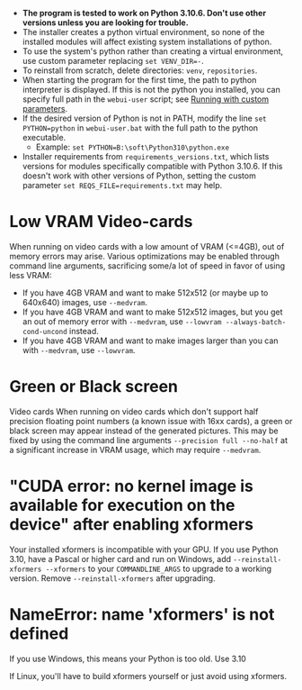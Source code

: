 - **The program is tested to work on Python 3.10.6. Don't use other versions unless you are looking for trouble.**
- The installer creates a python virtual environment, so none of the installed modules will affect existing system installations of python.
- To use the system's python rather than creating a virtual environment, use custom parameter replacing `set VENV_DIR=-`.
- To reinstall from scratch, delete directories: `venv`, `repositories`.
- When starting the program for the first time, the path to python interpreter is displayed. If this is not the python you installed, you can specify full path in the `webui-user` script; see [Running with custom parameters](Run-with-Custom-Parameters).
- If the desired version of Python is not in PATH, modify the line `set PYTHON=python` in `webui-user.bat` with the full path to the python executable.
    - Example: `set PYTHON=B:\soft\Python310\python.exe`
- Installer requirements from `requirements_versions.txt`, which lists versions for modules specifically compatible with Python 3.10.6. If this doesn't work with other versions of Python, setting the custom parameter `set REQS_FILE=requirements.txt` may help.

# Low VRAM Video-cards
When running on video cards with a low amount of VRAM (<=4GB), out of memory errors may arise.
Various optimizations may be enabled through command line arguments, sacrificing some/a lot of speed in favor of using less VRAM:
- If you have 4GB VRAM and want to make 512x512 (or maybe up to 640x640) images, use `--medvram`.
- If you have 4GB VRAM and want to make 512x512 images, but you get an out of memory error with `--medvram`, use `--lowvram --always-batch-cond-uncond` instead.
- If you have 4GB VRAM and want to make images larger than you can with `--medvram`, use  `--lowvram`.

# Green or Black screen
Video cards
When running on video cards which don't support half precision floating point numbers (a known issue with 16xx cards), a green or black screen may appear instead of the generated pictures.
This may be fixed by using the command line arguments `--precision full --no-half` at a significant increase in VRAM usage, which may require `--medvram`.

# "CUDA error: no kernel image is available for execution on the device" after enabling xformers
Your installed xformers is incompatible with your GPU. If you use Python 3.10, have a Pascal or higher card and run on Windows, add `--reinstall-xformers --xformers` to your `COMMANDLINE_ARGS` to upgrade to a working version. Remove `--reinstall-xformers` after upgrading.

# NameError: name 'xformers' is not defined
If you use Windows, this means your Python is too old. Use 3.10

If Linux, you'll have to build xformers yourself or just avoid using xformers.